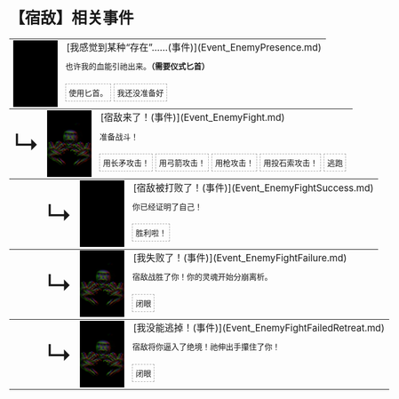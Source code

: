 # 【宿敌】相关事件  
<div class="" style="width:800px;margin-bottom:-15px;"><table><tr style="height:10px"><td rowspan=3 style="width:80px"><div class="gamecard" style="width:80px; height:120px;"><a href="Event_EnemyPresence.md" style="color:black"><img decoding="async" src="Sprite/Darkness.png" class="cardimage" style="max-width:80px;max-height:120px;"></a></div></td><td style="font-size: 1.2em">[我感觉到某种“存在”……(事件)](Event_EnemyPresence.md)</td></tr><tr><td>也许我的血能引祂出来。<b>（需要仪式匕首）</b></td></tr><tr><td><div style="display:inline-block"><div style="margin-right:5px;padding:5px;border:1px dashed darkgray;display: inline-block">使用匕首。</div><div style="margin-right:5px;padding:5px;border:1px dashed darkgray;display: inline-block">我还没准备好</div></div></td></tr></table></div><div class="" style="width:800px;margin-bottom:-15px;"><table><tr style="height:10px"><td rowspan=3 style="width:45px"><font size=50>↳</font></td><td rowspan=3 style="width:80px"><div class="gamecard" style="width:80px; height:120px;"><a href="Event_EnemyFight.md" style="color:black"><img decoding="async" src="Sprite/Enemy.png" class="cardimage" style="max-width:80px;max-height:120px;"></a></div></td><td style="font-size: 1.2em">[宿敌来了！(事件)](Event_EnemyFight.md)</td></tr><tr><td>准备战斗！</td></tr><tr><td><div style="display:inline-block"><div style="margin-right:5px;padding:5px;border:1px dashed darkgray;display: inline-block">用长矛攻击！</div><div style="margin-right:5px;padding:5px;border:1px dashed darkgray;display: inline-block">用弓箭攻击！</div><div style="margin-right:5px;padding:5px;border:1px dashed darkgray;display: inline-block">用枪攻击！</div><div style="margin-right:5px;padding:5px;border:1px dashed darkgray;display: inline-block">用投石索攻击！</div><div style="margin-right:5px;padding:5px;border:1px dashed darkgray;display: inline-block">逃跑</div></div></td></tr></table></div><div class="" style="width:800px;margin-bottom:-15px;"><table><tr style="height:10px"><td rowspan=3 style="width:45px"></td><td rowspan=3 style="width:45px"><font size=50>↳</font></td><td rowspan=3 style="width:80px"><div class="gamecard" style="width:80px; height:120px;"><a href="Event_EnemyFightSuccess.md" style="color:black"><img decoding="async" src="Sprite/Darkness.png" class="cardimage" style="max-width:80px;max-height:120px;"></a></div></td><td style="font-size: 1.2em">[宿敌被打败了！(事件)](Event_EnemyFightSuccess.md)</td></tr><tr><td>你已经证明了自己！</td></tr><tr><td><div style="display:inline-block"><div style="margin-right:5px;padding:5px;border:1px dashed darkgray;display: inline-block">胜利啦！</div></div></td></tr></table></div><div class="" style="width:800px;margin-bottom:-15px;"><table><tr style="height:10px"><td rowspan=3 style="width:45px"></td><td rowspan=3 style="width:45px"><font size=50>↳</font></td><td rowspan=3 style="width:80px"><div class="gamecard" style="width:80px; height:120px;"><a href="Event_EnemyFightFailure.md" style="color:black"><img decoding="async" src="Sprite/Enemy.png" class="cardimage" style="max-width:80px;max-height:120px;"></a></div></td><td style="font-size: 1.2em">[我失败了！(事件)](Event_EnemyFightFailure.md)</td></tr><tr><td>宿敌战胜了你！你的灵魂开始分崩离析。</td></tr><tr><td><div style="display:inline-block"><div style="margin-right:5px;padding:5px;border:1px dashed darkgray;display: inline-block">闭眼</div></div></td></tr></table></div><div class="" style="width:800px;margin-bottom:-15px;"><table><tr style="height:10px"><td rowspan=3 style="width:45px"></td><td rowspan=3 style="width:45px"><font size=50>↳</font></td><td rowspan=3 style="width:80px"><div class="gamecard" style="width:80px; height:120px;"><a href="Event_EnemyFightFailedRetreat.md" style="color:black"><img decoding="async" src="Sprite/Enemy.png" class="cardimage" style="max-width:80px;max-height:120px;"></a></div></td><td style="font-size: 1.2em">[我没能逃掉！(事件)](Event_EnemyFightFailedRetreat.md)</td></tr><tr><td>宿敌将你逼入了绝境！祂伸出手攥住了你！</td></tr><tr><td><div style="display:inline-block"><div style="margin-right:5px;padding:5px;border:1px dashed darkgray;display: inline-block">闭眼</div></div></td></tr></table></div><hr>  


<script>document.title="宿敌(事件组) - 卡牌生存百科 Card Survival Wiki";</script>